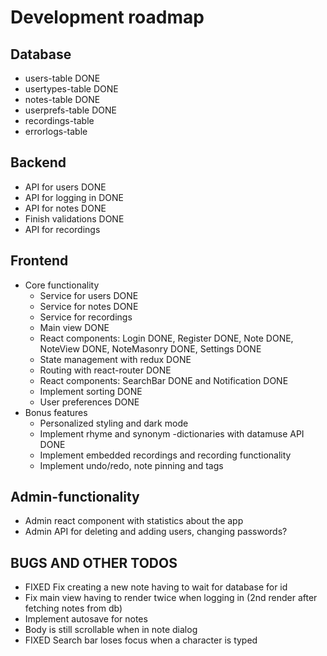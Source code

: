 # Development roadmap

## Database

- users-table DONE
- usertypes-table DONE
- notes-table DONE
- userprefs-table DONE
- recordings-table
- errorlogs-table

## Backend

- API for users DONE
- API for logging in DONE
- API for notes DONE
- Finish validations DONE
- API for recordings

## Frontend

- Core functionality
  - Service for users DONE
  - Service for notes DONE
  - Service for recordings
  - Main view DONE
  - React components: Login DONE, Register DONE, Note DONE, NoteView DONE, NoteMasonry DONE, Settings DONE
  - State management with redux DONE
  - Routing with react-router DONE
  - React components: SearchBar DONE and Notification DONE
  - Implement sorting DONE
  - User preferences DONE
- Bonus features
  - Personalized styling and dark mode
  - Implement rhyme and synonym -dictionaries with datamuse API DONE
  - Implement embedded recordings and recording functionality
  - Implement undo/redo, note pinning and tags

## Admin-functionality

- Admin react component with statistics about the app
- Admin API for deleting and adding users, changing passwords?

## BUGS AND OTHER TODOS

- FIXED Fix creating a new note having to wait for database for id
- Fix main view having to render twice when logging in (2nd render after fetching notes from db)
- Implement autosave for notes
- Body is still scrollable when in note dialog
- FIXED Search bar loses focus when a character is typed
